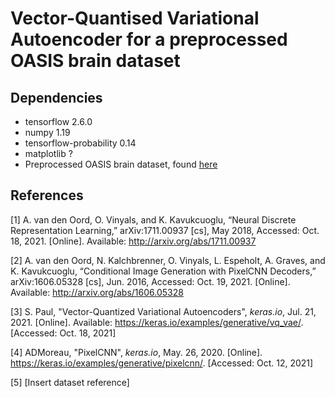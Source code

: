 # Vector-Quantised Variational Autoencoder for a preprocessed OASIS brain dataset
## Dependencies
- tensorflow 2.6.0
- numpy 1.19
- tensorflow-probability 0.14
- matplotlib ?
- Preprocessed OASIS brain dataset, found [here](https://cloudstor.aarnet.edu.au/plus/s/tByzSZzvvVh0hZA)
## References

[1] A. van den Oord, O. Vinyals, and K. Kavukcuoglu, “Neural Discrete Representation Learning,” arXiv:1711.00937 [cs], May 2018, Accessed: Oct. 18, 2021. [Online]. Available: http://arxiv.org/abs/1711.00937

[2] A. van den Oord, N. Kalchbrenner, O. Vinyals, L. Espeholt, A. Graves, and K. Kavukcuoglu, “Conditional Image Generation with PixelCNN Decoders,” arXiv:1606.05328 [cs], Jun. 2016, Accessed: Oct. 19, 2021. [Online]. Available: http://arxiv.org/abs/1606.05328

[3] S. Paul, "Vector-Quantized Variational Autoencoders", _keras.io_, Jul. 21, 2021. [Online]. Available: https://keras.io/examples/generative/vq_vae/. [Accessed: Oct. 18, 2021]

[4] ADMoreau, "PixelCNN", _keras.io_, May. 26, 2020. [Online]. https://keras.io/examples/generative/pixelcnn/. [Accessed: Oct. 12, 2021]

[5] [Insert dataset reference]